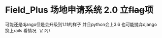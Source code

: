 # Field_Plus 场地申请系统 2.0 立<del>flag</del>项
可能还是django但是会升级到1.11的样子
并且python会上3.6
也可能抛弃django换上rails
看情况  ¯\\_(ツ)_/¯
